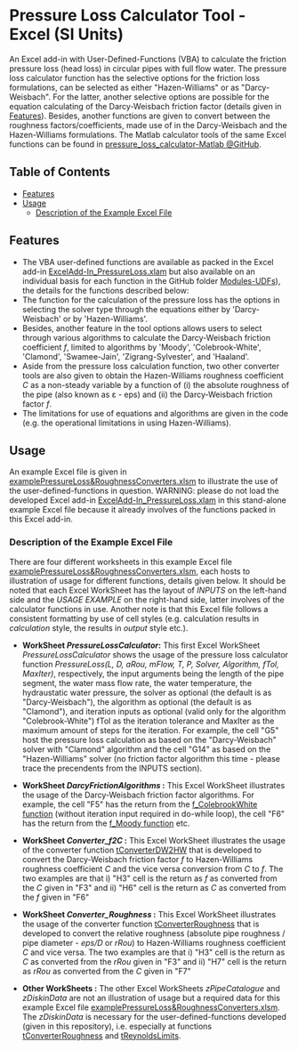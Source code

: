 # Pressure Loss Calculator Tool - Excel (SI Units)
An Excel add-in with User-Defined-Functions (VBA) to calculate the friction pressure loss (head loss) in circular pipes with full flow water. The pressure loss calculator function has the selective options for the friction loss formulations, can be selected as either "Hazen-Williams" or as "Darcy-Weisbach". For the latter, another selective options are possible for the equation calculating of the Darcy-Weisbach friction factor (details given in [Features](README.md#features)). Besides, another functions are given to convert between the roughness factors/coefficients, made use of in the Darcy-Weisbach and the Hazen-Williams formulations. The Matlab calculator tools of the same Excel functions can be found in [pressure_loss_calculator-Matlab @GitHub](https://github.com/DrTol/pressure_loss_calculator-Matlab.git).

## Table of Contents
- [Features](README.md#features)
- [Usage](README.md#usage)
  - [Description of the Example Excel File](README.md#description-of-the-example-excel-file)

## Features 
- The VBA user-defined functions are available as packed in the Excel add-in [ExcelAdd-In_PressureLoss.xlam](https://github.com/DrTol/pressure_loss_calculator-Excel/blob/master/ExcelAdd-In_PressureLoss.xlam) but also available on an individual basis for each function in the GitHub folder [Modules-UDFs](https://github.com/DrTol/pressure_loss_calculator-Excel/tree/master/Modules-UDFs)), the details for the functions described below: 
- The function for the calculation of the pressure loss has the options in selecting the solver type through the equations either by 'Darcy-Weisbach' or by 'Hazen-Williams'. 
- Besides, another feature in the tool options allows users to select through various algorithms to calculate the Darcy-Weisbach friction coefficient *f*, limited to algorithms by 'Moody', 'Colebrook-White', 'Clamond', 'Swamee-Jain', 'Zigrang-Sylvester', and 'Haaland'. 
- Aside from the pressure loss calculation function, two other converter tools are also given to obtain the Hazen-Williams roughness coefficient *C* as a non-steady variable by a function of (i) the absolute roughness of the pipe (also known as ε - eps) and (ii) the Darcy-Weisbach friction factor *f*.
- The limitations for use of equations and algorithms are given in the code (e.g. the operational limitations in using Hazen-Williams).

## Usage
An example Excel file is given in [examplePressureLoss&RoughnessConverters.xlsm](examplePressureLoss%26RoughnessConverters.xlsm) to illustrate the use of the user-defined-functions in question. 
WARNING: please do not load the developed Excel add-in [ExcelAdd-In_PressureLoss.xlam](ExcelAdd-In_PressureLoss.xlam) in this stand-alone example Excel file because it already involves of the functions packed in this Excel add-in. 

### Description of the Example Excel File
There are four different worksheets in this example Excel file [examplePressureLoss&RoughnessConverters.xlsm](examplePressureLoss%26RoughnessConverters.xlsm), each hosts to illustration of usage for different functions, details given below. It should be noted that each Excel WorkSheet has the layout of *INPUTS* on the left-hand side and the *USAGE EXAMPLE* on the right-hand side, latter involves of the calculator functions in use. Another note is that this Excel file follows a consistent formatting by use of cell styles (e.g. calculation results in *calculation* style, the results in *output* style etc.). 

- **WorkSheet _PressureLossCalculator_:** This first Excel WorkSheet *PressureLossCalculator* shows the usage of the pressure loss calculator function *PressureLoss(L, D, aRou, mFlow, T, P, Solver, Algorithm, fTol, MaxIter)*, respectively, the input arguments being the length of the pipe segment, the water mass flow rate, the water temperature, the hydraustatic water pressure, the solver as optional (the default is as "Darcy-Weisbach"), the algorithm  as optional (the default is as "Clamond"), and iteration inputs as optional (valid only for the algorithm "Colebrook-White") fTol as the iteration tolerance and MaxIter as the maximum amount of steps for the iteration. 
For example, the cell "G5" host the pressure loss calculation as based on the "Darcy-Weisbach" solver with "Clamond" algorithm and the cell "G14" as based on the "Hazen-Williams" solver (no friction factor algorithm this time - please trace the precendents from the INPUTS section). 

- **WorkSheet _DarcyFrictionAlgorithms_ :** This Excel WorkSheet illustrates the usage of the Darcy-Weisbach friction factor algorithms. 
For example, the cell "F5" has the return from the [f_ColebrookWhite function](Modules-UDFs/dwf_ColebrookWhite.bas) (without iteration input required in do-while loop), the cell "F6" has the return from the [f_Moody function](Modules-UDFs/dwf_Moody.bas) etc. 

- **WorkSheet _Converter_f2C_ :** This Excel WorkSheet illustrates the usage of the converter function [tConverterDW2HW](Modules-UDFs/Converter_f2C.bas) that is developed to convert the Darcy-Weisbach friction factor *f* to Hazen-Williams roughness coefficient *C* and the vice versa conversion from *C* to *f*. The two examples are that i) "H3" cell is the return as *f* as converted from the *C* given in "F3" and ii) "H6" cell is the return as *C* as converted from the *f* given in "F6"  

- **WorkSheet _Converter_Roughness_ :** This Excel WorkSheet illustrates the usage of the converter function [tConverterRoughness](Modules-UDFs/Converter_rRou2C.bas) that is developed to convert the relative roughness (absolute pipe roughness / pipe diameter - *eps/D* or *rRou*) to Hazen-Williams roughness coefficient *C* and vice versa. The two examples are that i) "H3" cell is the return as *C* as converted from the *rRou* given in "F3" and ii) "H7" cell is the return as *rRou* as converted from the *C* given in "F7" 

- **Other WorkSheets :** The other Excel WorkSheets *zPipeCatalogue* and *zDiskinData* are not an illustration of usage but a required data for this example Excel file [examplePressureLoss&RoughnessConverters.xlsm](examplePressureLoss%26RoughnessConverters.xlsm). The *zDiskinData* is necessary for the user-defined-functions developed (given in this repository), i.e. especially at functions [tConverterRoughness](Modules-UDFs/Converter_rRou2C.bas) and [tReynoldsLimits](Modules-UDFs/tHWLimitsReynolds.bas).
